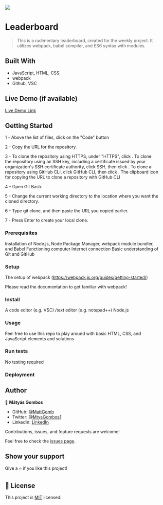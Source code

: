 ![](https://img.shields.io/badge/Microverse-blueviolet)

# Leaderboard 

> This is a rudimentary leaderboard, created for the weekly project. It utilizes webpack, babel compiler, and ES6 syntax with modules.


## Built With

- JavaScript, HTML, CSS
- webpack
- Github, VSC

## Live Demo (if available)

[Live Demo Link](https://mattgomb.github.io/Leaderboard/dist/)


## Getting Started

1 - Above the list of files, click on the "Code" button

2 - Copy the URL for the repository.

3 - To clone the repository using HTTPS, under "HTTPS", click . To clone the repository using an SSH key, including a certificate issued by your organization's SSH certificate authority, click SSH, then click . To clone a repository using GitHub CLI, click GitHub CLI, then click . The clipboard icon for copying the URL to clone a repository with GitHub CLI

4 - Open Git Bash.

5 - Change the current working directory to the location where you want the cloned directory.

6 - Type git clone, and then paste the URL you copied earlier.

7 - Press Enter to create your local clone.



### Prerequisites

Installation of Node.js, Node Package Manager, webpack module bundler, and Babel
Functioning computer Internet connection Basic understanding of Git and GitHub

### Setup

The setup of webpack (https://webpack.js.org/guides/getting-started/)

Please read the documentation to get familiar with webpack!


### Install

A code editor (e.g. VSC) /text editor (e.g. notepad++)
Node.js

### Usage

Feel free to use this repo to play around with basic HTML, CSS, and JavaScript elements and solutions


### Run tests

No testing required


### Deployment

## Author

👤 **Mátyás Gombos**

- GitHub: [@MattGomb](https://github.com/MattGomb)
- Twitter: [@MtysGombos1](https://twitter.com/MtysGombos1)
- LinkedIn: [LinkedIn](https://www.linkedin.com/in/vaneoliverosp/)

Contributions, issues, and feature requests are welcome!

Feel free to check the [issues page](../../issues/).

## Show your support

Give a ⭐️ if you like this project!

## 📝 License

This project is [MIT](./LICENSE) licensed.

